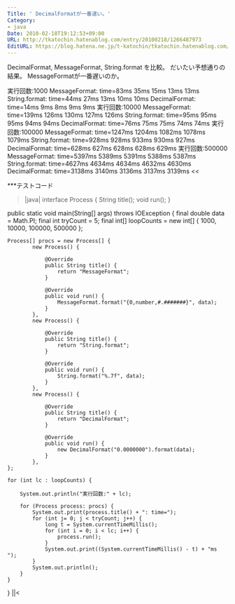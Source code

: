 ```yaml
---
Title: ' DecimalFormatが一番速い。'
Category:
- java
Date: 2010-02-18T19:12:53+09:00
URL: http://tkatochin.hatenablog.com/entry/20100218/1266487973
EditURL: https://blog.hatena.ne.jp/t-katochin/tkatochin.hatenablog.com/atom/entry/6653586347154753848
---
```



DecimalFormat, MessageFormat, String.format を比較。
だいたい予想通りの結果。
MessageFormatが一番遅いのか。

>>
実行回数:1000
MessageFormat: time=83ms 35ms 15ms 13ms 13ms 
String.format: time=44ms 27ms 13ms 10ms 10ms 
DecimalFormat: time=14ms 9ms 8ms 9ms 9ms 
実行回数:10000
MessageFormat: time=139ms 126ms 130ms 127ms 126ms 
String.format: time=95ms 95ms 95ms 94ms 94ms 
DecimalFormat: time=76ms 75ms 75ms 74ms 74ms 
実行回数:100000
MessageFormat: time=1247ms 1204ms 1082ms 1078ms 1079ms 
String.format: time=928ms 928ms 933ms 930ms 927ms 
DecimalFormat: time=628ms 627ms 628ms 628ms 629ms 
実行回数:500000
MessageFormat: time=5397ms 5389ms 5391ms 5388ms 5387ms 
String.format: time=4627ms 4634ms 4634ms 4632ms 4630ms 
DecimalFormat: time=3138ms 3140ms 3136ms 3137ms 3139ms 
<<


***テストコード
>|java|
interface Process {
    String title();
    void run();
}

public static void main(String[] args) throws IOException {
    final double data = Math.PI;
    final int tryCount = 5;
    final int[] loopCounts = new int[] { 1000, 10000, 100000, 500000 }; 

    Process[] procs = new Process[] {
            new Process() {
                
                @Override
                public String title() {
                    return "MessageFormat";
                }
                
                @Override
                public void run() {
                    MessageFormat.format("{0,number,#.#######}", data);
                }
            },
            new Process() {
                
                @Override
                public String title() {
                    return "String.format";
                }
                
                @Override
                public void run() {
                    String.format("%.7f", data);
                }
            },
            new Process() {
                
                @Override
                public String title() {
                    return "DecimalFormat";
                }
                
                @Override
                public void run() {
                    new DecimalFormat("0.0000000").format(data);
                }
            },
    };
    
    for (int lc : loopCounts) {

        System.out.println("実行回数:" + lc);

        for (Process process: procs) {
            System.out.print(process.title() + ": time=");
            for (int j= 0; j < tryCount; j++) {
                long t = System.currentTimeMillis();
                for (int i = 0; i < lc; i++) {
                    process.run();
                }
                System.out.print((System.currentTimeMillis() - t) + "ms ");
            }
            System.out.println();
        }
    }
}
||<
